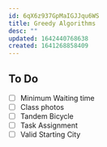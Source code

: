 ```yaml
---
id: 6qX6z937GpMaIGJJqu6WS
title: Greedy Algorithms
desc: ""
updated: 1642440768638
created: 1641268858409
---
```


## To Do

- [ ] Minimum Waiting time
- [ ] Class photos
- [ ] Tandem Bicycle
- [ ] Task Assignment
- [ ] Valid Starting City
